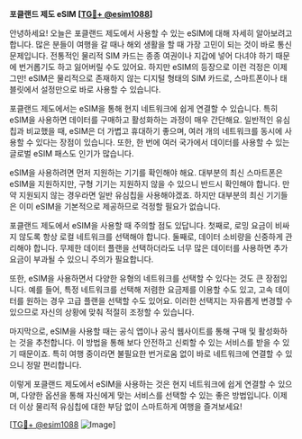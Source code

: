 **포클랜드 제도 eSIM [[TG💪+ @esim1088](https://t.me/s/esim1088)]**

안녕하세요! 오늘은 포클랜드 제도에서 사용할 수 있는 eSIM에 대해 자세히 알아보려고 합니다. 많은 분들이 여행을 갈 때나 해외 생활을 할 때 가장 고민이 되는 것이 바로 통신 문제입니다. 전통적인 물리적 SIM 카드는 종종 여권이나 지갑에 넣어 다녀야 하기 때문에 번거롭기도 하고 잃어버릴 수도 있어요. 하지만 eSIM의 등장으로 이런 걱정은 이제 그만! eSIM은 물리적으로 존재하지 않는 디지털 형태의 SIM 카드로, 스마트폰이나 태블릿에서 설정만으로 바로 사용할 수 있습니다.

포클랜드 제도에서는 eSIM을 통해 현지 네트워크에 쉽게 연결할 수 있습니다. 특히 eSIM을 사용하면 데이터를 구매하고 활성화하는 과정이 매우 간단해요. 일반적인 유심칩과 비교했을 때, eSIM은 더 가볍고 휴대하기 좋으며, 여러 개의 네트워크를 동시에 사용할 수 있다는 장점이 있습니다. 또한, 한 번에 여러 국가에서 데이터를 사용할 수 있는 글로벌 eSIM 패스도 인기가 많습니다.

eSIM을 사용하려면 먼저 지원하는 기기를 확인해야 해요. 대부분의 최신 스마트폰은 eSIM을 지원하지만, 구형 기기는 지원하지 않을 수 있으니 반드시 확인해야 합니다. 만약 지원되지 않는 경우라면 일반 유심칩을 사용해야겠죠. 하지만 대부분의 최신 기기들은 이미 eSIM을 기본적으로 제공하므로 걱정할 필요가 없습니다.

포클랜드 제도에서 eSIM을 사용할 때 주의할 점도 있답니다. 첫째로, 로밍 요금이 비싸지 않도록 항상 로컬 네트워크를 선택해야 합니다. 둘째로, 데이터 소비량을 신중하게 관리해야 합니다. 무제한 데이터 플랜을 선택하더라도 너무 많은 데이터를 사용하면 추가 요금이 부과될 수 있으니 주의가 필요합니다.

또한, eSIM을 사용하면서 다양한 유형의 네트워크를 선택할 수 있다는 것도 큰 장점입니다. 예를 들어, 특정 네트워크를 선택해 저렴한 요금제를 이용할 수도 있고, 고속 데이터를 원하는 경우 고급 플랜을 선택할 수도 있어요. 이러한 선택지는 자유롭게 변경할 수 있으므로 자신의 상황에 맞춰 적절히 조정할 수 있습니다.

마지막으로, eSIM을 사용할 때는 공식 앱이나 공식 웹사이트를 통해 구매 및 활성화하는 것을 추천합니다. 이 방법을 통해 보다 안전하고 신뢰할 수 있는 서비스를 받을 수 있기 때문이죠. 특히 여행 중이라면 불필요한 번거로움 없이 바로 네트워크에 연결할 수 있으니 정말 편리합니다.

이렇게 포클랜드 제도에서 eSIM을 사용하는 것은 현지 네트워크에 쉽게 연결할 수 있으며, 다양한 옵션을 통해 자신에게 맞는 서비스를 선택할 수 있는 좋은 방법입니다. 이제 더 이상 물리적 유심칩에 대한 부담 없이 스마트하게 여행을 즐겨보세요!

[[TG💪+ @esim1088](https://t.me/s/esim1088) ![Image](https://i.postimg.cc/Y0z9fWf4/image.png)]